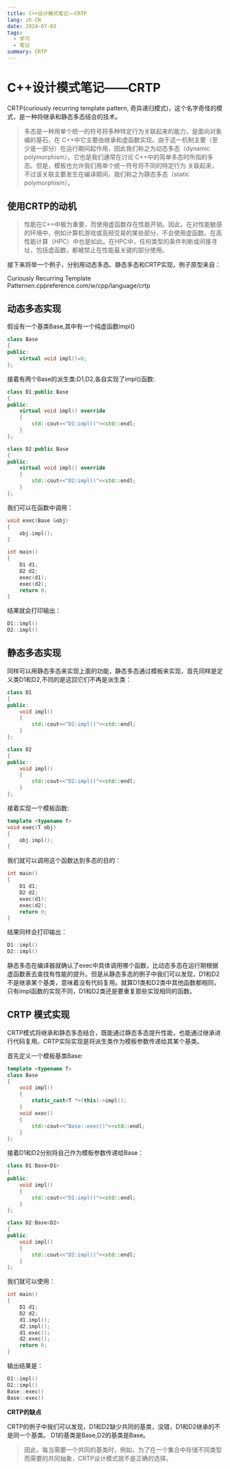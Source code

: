 ```yaml
---
title: C++设计模式笔记——CRTP
lang: zh-CN
date: 2024-07-03
tags:
  - 学习
  - 笔记
summary: CRTP
---
```

# C++设计模式笔记——CRTP

CRTP(curiously recurring template pattern, 奇异递归模式)，这个名字奇怪的模式，是一种将继承和静态多态结合的技术。

> 多态是一种用单个统一的符号将多种特定行为关联起来的能力，是面向对象编的基石，在 C++中它主要由继承和虚函数实现。由于这一机制主要（至少是一部分）在运行期间起作用，因此我们称之为动态多态（dynamic polymorphism）。它也是我们通常在讨论 C++中的简单多态时所指的多态。但是，模板也允许我们用单个统一符号将不同的特定行为 关联起来，不过该关联主要发生在编译期间，我们称之为静态多态（static polymorphism）。                                                                                     

## **使用CRTP的动机**

> 性能在C++中极为重要，而使用虚函数存在性能开销。因此，在对性能敏感的环境中，例如计算机游戏或高频交易的某些部分，不会使用虚函数。在高性能计算（HPC）中也是如此。在HPC中，任何类型的条件判断或间接寻址，包括虚函数，都被禁止在性能最关键的部分使用。                             

接下来将举一个例子，分别用动态多态、静态多态和CRTP实现，例子原型来自：

Curiously Recurring Template Patternen.cppreference.com/w/cpp/language/crtp

## 动态多态实现

假设有一个基类Base,其中有一个纯虚函数impl()

```cpp
class Base
{
public:
    virtual void impl()=0;
};
```

接着有两个Base的派生类:D1,D2,各自实现了impl()函数:

```cpp
class D1:public Base
{
public:
    virtual void impl() override
    {
        std::cout<<"D1:impl()"<<std::endl;
    }
};

class D2:public Base
{
public:
    virtual void impl() override
    {
        std::cout<<"D2:impl()"<<std::endl;
    }
};
```

我们可以在函数中调用：

```cpp
void exec(Base &obj)
{
    obj.impl();
}

int main()
{
    D1 d1;
    D2 d2;
    exec(d1);
    exec(d2);
    return 0;
}
```

结果就会打印输出：

```cpp
D1::impl()
D2::impl()
```

## **静态多态实现**

同样可以用静态多态来实现上面的功能，静态多态通过模板来实现，首先同样是定义类D1和D2,不同的是这回它们不再是派生类：

```cpp
class D1
{
public:
    void impl() 
    {
        std::cout<<"D1:impl()"<<std::endl;
    }
};

class D2
{
public:
    void impl() 
    {
        std::cout<<"D2:impl()"<<std::endl;
    }
};
```

接着实现一个模板函数:

```cpp
template <typename T>
void exec(T obj)
{
    obj.impl();
}
```

我们就可以调用这个函数达到多态的目的：

```cpp
int main()
{
    D1 d1;
    D2 d2;
    exec(d1);
    exec(d2);
    return 0; 
}
```

结果同样会打印输出：

```cpp
D1::impl()
D2::impl()
```

静态多态在编译器就确认了exec中具体调用哪个函数，比动态多态在运行期根据虚函数表去查找有性能的提升。但是从静态多态的例子中我们可以发现，D1和D2不是继承某个基类，意味着没有代码复用。就算D1类和D2类中其他函数都相同，只有impl函数的实现不同，D1和D2类还是要重复那些实现相同的函数。

## **CRTP 模式实现**

CRTP模式将继承和静态多态结合，既能通过静态多态提升性能，也能通过继承进行代码复用。CRTP实际实现是将派生类作为模板参数传递给其某个基类。

首先定义一个模板基类Base:

```cpp
template <typename T>
class Base
{
    void impl()
    {
        static_cast<T *>(this)->impl();
    }
    void exec()
    {
        std::cout<<"Base::exec()"<<std::endl;
    }
};
```

接着D1和D2分别将自己作为模板参数传递给Base：

```cpp
class D1:Base<D1>
{
public:
    void impl() 
    {
        std::cout<<"D1:impl()"<<std::endl;
    }
};

class D2:Base<D2>
{
public:
    void impl() 
    {
        std::cout<<"D2:impl()"<<std::endl;
    }
};
```

我们就可以使用：

```cpp
int main()
{
    D1 d1;
    D2 d2;
    d1.impl();
    d2.impl();
    d1.exec();
    d2.exec();
    return 0;
}
```

输出结果是：

```cpp
D1::impl()
D2::impl()
Base::exec()
Base::exec()
```

**CRTP的缺点**

CRTP的例子中我们可以发现，D1和D2缺少共同的基类，没错，D1和D2继承的不是同一个基类。 D1的基类是Base<D1>,D2的基类是Base<D2>。

> 因此，每当需要一个共同的基类时，例如，为了在一个集合中存储不同类型而需要的共同抽象，CRTP设计模式就不是正确的选择。                                                                                


